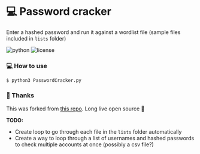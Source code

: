 # :computer: Password cracker

Enter a hashed password and run it against a wordlist file (sample files included in `lists` folder)

![python](https://img.shields.io/badge/python-3.x-green.svg) ![license](https://img.shields.io/badge/License-GPLv3-brightgreen.svg)

### :computer: How to use

`$ python3 PasswordCracker.py`

### :pray: Thanks

This was forked from [this repo](https://github.com/mayurkadampro/Python-Hash-Cracker). Long live open source :100:

**TODO:**

-   Create loop to go through each file in the `lists` folder automatically
-   Create a way to loop through a list of usernames and hashed passwords to check multiple accounts at once (possibly a csv file?)